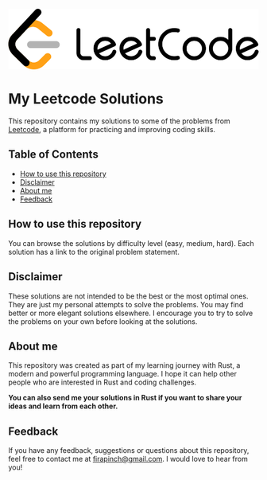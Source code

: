 ![Leetcode logo](logo.svg)

# My Leetcode Solutions

This repository contains my solutions to some of the problems from [Leetcode](https://leetcode.com/), a platform for practicing and improving coding skills.

## Table of Contents

- [How to use this repository](#how-to-use-this-repository)
- [Disclaimer](#disclaimer)
- [About me](#about-me)
- [Feedback](#feedback)

## How to use this repository

You can browse the solutions by difficulty level (easy, medium, hard). Each solution has a link to the original problem statement.

## Disclaimer

These solutions are not intended to be the best or the most optimal ones. They are just my personal attempts to solve the problems. You may find better or more elegant solutions elsewhere. I encourage you to try to solve the problems on your own before looking at the solutions.

## About me

This repository was created as part of my learning journey with Rust, a modern and powerful programming language. I hope it can help other people who are interested in Rust and coding challenges.

**You can also send me your solutions in Rust if you want to share your ideas and learn from each other.**

## Feedback

If you have any feedback, suggestions or questions about this repository, feel free to contact me at firapinch@gmail.com. I would love to hear from you!
